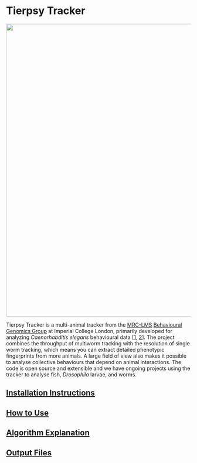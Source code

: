 # Tierpsy Tracker
<img src="https://user-images.githubusercontent.com/8364368/41229372-a9e8fcfa-6d73-11e8-877c-de306be55526.gif" width="800">

Tierpsy Tracker is a multi-animal tracker from the [MRC-LMS](http://lms.mrc.ac.uk/) [Behavioural Genomics Group](http://behave.csc.mrc.ac.uk/) at Imperial College London, primarily developed for analyzing *Caenorhabditis elegans* behavioural data [[1](https://www.nature.com/articles/s41592-018-0112-1), [2](https://royalsocietypublishing.org/doi/full/10.1098/rstb.2017.0375)]. The project combines the throughput of multiworm tracking with the resolution of single worm tracking, which means you can extract detailed phenotypic fingerprints from more animals.  A large field of view also makes it possible to analyse collective behaviours that depend on animal interactions.  The code is open source and extensible and we have ongoing projects using the tracker to analyse fish, *Drosophila* larvae, and worms.



## [Installation Instructions](docs/INSTALLATION.md)
## [How to Use](docs/HOWTO.md)
## [Algorithm Explanation](docs/EXPLANATION.md)
## [Output Files](docs/OUTPUTS.md)
